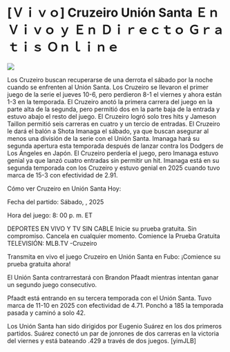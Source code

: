 # [Ｖｉｖｏ] Cruzeiro Unión Santa Ｅｎ Ｖｉｖｏ ｙ Ｅｎ Ｄｉｒｅｃｔｏ Ｇｒａｔｉｓ Ｏｎｌｉｎｅ  
  
  
[![](https://i.imgur.com/qSNzIqt.png)](https://movie.rssnews.media/EBkGGsoc.php)  
  
Los Cruzeiro buscan recuperarse de una derrota el sábado por la noche cuando se enfrenten al Unión Santa. Los Cruzeiro se llevaron el primer juego de la serie el jueves 10-6, pero perdieron 8-1 el viernes y ahora están 1-3 en la temporada. El Cruzeiro anotó la primera carrera del juego en la parte alta de la segunda, pero permitió dos en la parte baja de la entrada y estuvo abajo el resto del juego. El Cruzeiro logró solo tres hits y Jameson Taillon permitió seis carreras en cuatro y un tercio de entradas. El Cruzeiro le dará el balón a Shota Imanaga el sábado, ya que buscan asegurar al menos una división de la serie con el Unión Santa. Imanaga hará su segunda apertura esta temporada después de lanzar contra los Dodgers de Los Ángeles en Japón. El Cruzeiro perdería el juego, pero Imanaga estuvo genial ya que lanzó cuatro entradas sin permitir un hit. Imanaga está en su segunda temporada con los Cruzeiro y estuvo genial en 2025 cuando tuvo marca de 15-3 con efectividad de 2.91.

Cómo ver Cruzeiro en Unión Santa Hoy:

Fecha del partido: Sábado, , 2025

Hora del juego: 8: 00 p. m. ET

DEPORTES EN VIVO Y TV SIN CABLE
Inicie su prueba gratuita. Sin compromiso. Cancela en cualquier momento.
Comience la Prueba Gratuita
TELEVISIÓN: MLB.TV -Cruzeiro

Transmita en vivo el juego Cruzeiro en Unión Santa en Fubo: ¡Comience su prueba gratuita ahora! 

El Unión Santa contrarrestará con Brandon Pfaadt mientras intentan ganar un segundo juego consecutivo.

Pfaadt está entrando en su tercera temporada con el Unión Santa. Tuvo marca de 11-10 en 2025 con efectividad de 4.71. Ponchó a 185 la temporada pasada y caminó a solo 42.

Los Unión Santa han sido dirigidos por Eugenio Suárez en los dos primeros partidos. Suárez conectó un par de jonrones de dos carreras en la victoria del viernes y está bateando .429 a través de dos juegos. [yimJLB]